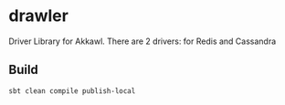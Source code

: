 # drawler
Driver Library for Akkawl. There are 2 drivers: for Redis and Cassandra

## Build
 ```
 sbt clean compile publish-local
 ```
